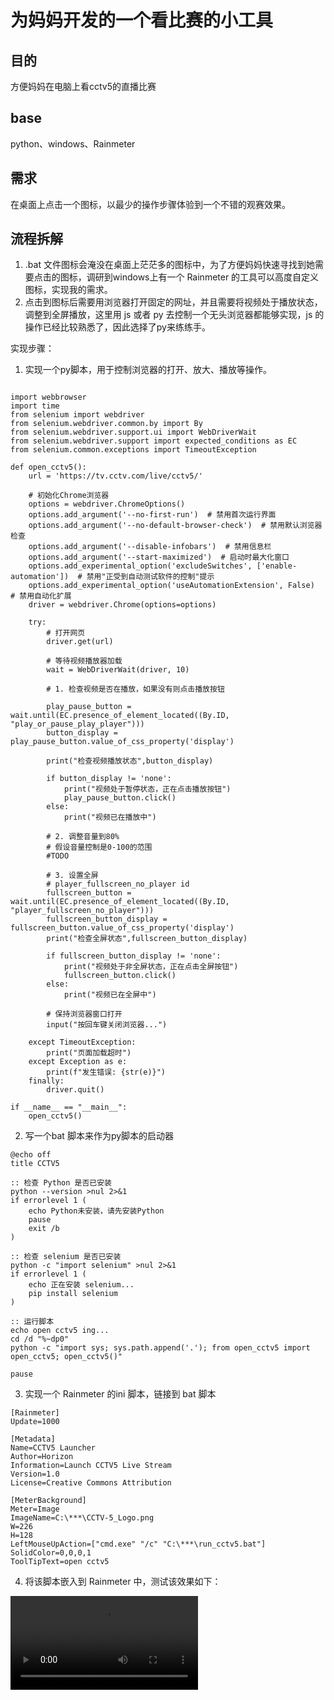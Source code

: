 # 为妈妈开发的一个看比赛的小工具 

## 目的
方便妈妈在电脑上看cctv5的直播比赛

## base 
python、windows、Rainmeter

## 需求
在桌面上点击一个图标，以最少的操作步骤体验到一个不错的观赛效果。

## 流程拆解
1. .bat 文件图标会淹没在桌面上茫茫多的图标中，为了方便妈妈快速寻找到她需要点击的图标，调研到windows上有一个 Rainmeter 的工具可以高度自定义图标，实现我的需求。
2. 点击到图标后需要用浏览器打开固定的网址，并且需要将视频处于播放状态，调整到全屏播放，这里用 js 或者 py 去控制一个无头浏览器都能够实现，js 的操作已经比较熟悉了，因此选择了py来练练手。 

实现步骤：
1. 实现一个py脚本，用于控制浏览器的打开、放大、播放等操作。
```

import webbrowser
import time
from selenium import webdriver
from selenium.webdriver.common.by import By
from selenium.webdriver.support.ui import WebDriverWait
from selenium.webdriver.support import expected_conditions as EC
from selenium.common.exceptions import TimeoutException

def open_cctv5():
    url = 'https://tv.cctv.com/live/cctv5/'
    
    # 初始化Chrome浏览器
    options = webdriver.ChromeOptions()
    options.add_argument('--no-first-run')  # 禁用首次运行界面
    options.add_argument('--no-default-browser-check')  # 禁用默认浏览器检查
    options.add_argument('--disable-infobars')  # 禁用信息栏
    options.add_argument('--start-maximized')  # 启动时最大化窗口
    options.add_experimental_option('excludeSwitches', ['enable-automation'])  # 禁用"正受到自动测试软件的控制"提示
    options.add_experimental_option('useAutomationExtension', False)  # 禁用自动化扩展
    driver = webdriver.Chrome(options=options)
    
    try:
        # 打开网页
        driver.get(url)
        
        # 等待视频播放器加载
        wait = WebDriverWait(driver, 10)
        
        # 1. 检查视频是否在播放，如果没有则点击播放按钮

        play_pause_button = wait.until(EC.presence_of_element_located((By.ID, "play_or_pause_play_player")))
        button_display = play_pause_button.value_of_css_property('display')

        print("检查视频播放状态",button_display)
        
        if button_display != 'none':
            print("视频处于暂停状态，正在点击播放按钮")
            play_pause_button.click()
        else:
            print("视频已在播放中")
        
        # 2. 调整音量到80%
        # 假设音量控制是0-100的范围
        #TODO

        # 3. 设置全屏
        # player_fullscreen_no_player id 
        fullscreen_button = wait.until(EC.presence_of_element_located((By.ID, "player_fullscreen_no_player")))
        fullscreen_button_display = fullscreen_button.value_of_css_property('display')
        print("检查全屏状态",fullscreen_button_display)

        if fullscreen_button_display != 'none':
            print("视频处于非全屏状态，正在点击全屏按钮")
            fullscreen_button.click()
        else:
            print("视频已在全屏中")
        
        # 保持浏览器窗口打开
        input("按回车键关闭浏览器...")
        
    except TimeoutException:
        print("页面加载超时")
    except Exception as e:
        print(f"发生错误: {str(e)}")
    finally:
        driver.quit()

if __name__ == "__main__":
    open_cctv5()

```

2. 写一个bat 脚本来作为py脚本的启动器
```
@echo off
title CCTV5

:: 检查 Python 是否已安装
python --version >nul 2>&1
if errorlevel 1 (
    echo Python未安装，请先安装Python
    pause
    exit /b
)

:: 检查 selenium 是否已安装
python -c "import selenium" >nul 2>&1
if errorlevel 1 (
    echo 正在安装 selenium...
    pip install selenium
)

:: 运行脚本
echo open cctv5 ing...
cd /d "%~dp0"
python -c "import sys; sys.path.append('.'); from open_cctv5 import open_cctv5; open_cctv5()"

pause
```

3. 实现一个 Rainmeter 的ini 脚本，链接到 bat 脚本
```
[Rainmeter]
Update=1000

[Metadata]
Name=CCTV5 Launcher
Author=Horizon
Information=Launch CCTV5 Live Stream
Version=1.0
License=Creative Commons Attribution

[MeterBackground]
Meter=Image
ImageName=C:\***\CCTV-5_Logo.png
W=226 
H=128
LeftMouseUpAction=["cmd.exe" "/c" "C:\***\run_cctv5.bat"]
SolidColor=0,0,0,1
ToolTipText=open cctv5 
```

4. 将该脚本嵌入到 Rainmeter 中，测试该效果如下：

![demo视频](https://github.com/liuxzzz/open-cctv5/blob/main/demo.mp4)